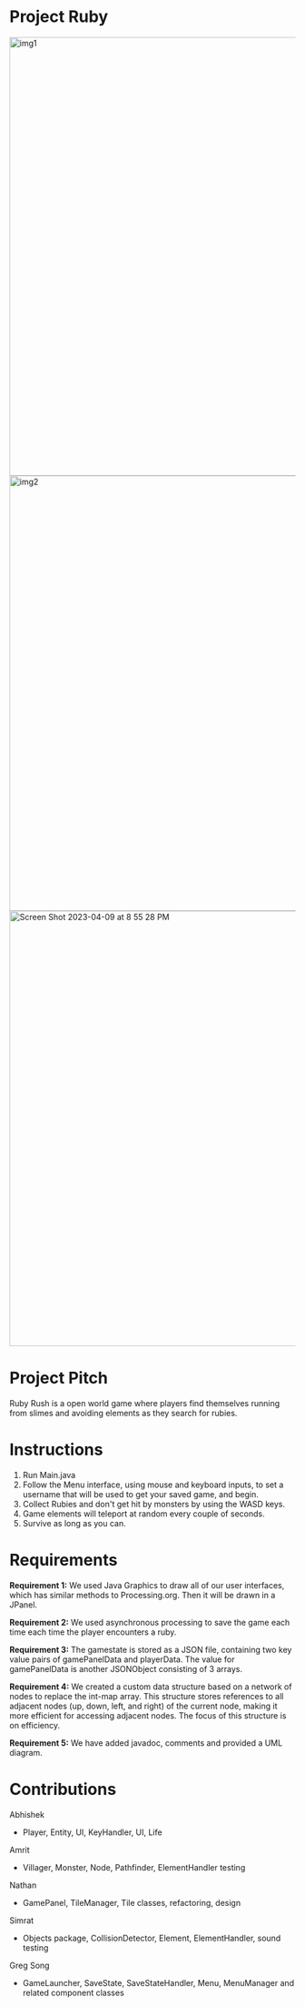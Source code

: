 # Project Ruby
<img width="771" alt="img1" src="https://user-images.githubusercontent.com/57815944/230837983-6182570e-b60a-4536-8f97-497583231af3.png">
<img width="765" alt="img2" src="https://user-images.githubusercontent.com/57815944/230838053-f700cd05-9705-4eca-9952-51cc05d635ea.png">
<img width="765" alt="Screen Shot 2023-04-09 at 8 55 28 PM" src="https://user-images.githubusercontent.com/57815944/230838209-37fd4152-a8a6-42b2-ab8d-adbc656e8361.png">

# Project Pitch
Ruby Rush is a open world game where players find themselves running from slimes and avoiding elements as they search for rubies.

# Instructions
1. Run Main.java
2. Follow the Menu interface, using mouse and keyboard inputs, to set a username that will be used to get your saved game, and begin.
3. Collect Rubies and don't get hit by monsters by using the WASD keys.
4. Game elements will teleport at random every couple of seconds.
5. Survive as long as you can.


# Requirements
**Requirement 1:** 
We used Java Graphics to draw all of our user interfaces, which has similar methods to Processing.org. Then it will be drawn in a JPanel.

**Requirement 2:** 
We used asynchronous processing to save the game each time each time the player encounters a ruby.

**Requirement 3:** 
The gamestate is stored as a JSON file, containing two key value pairs of gamePanelData and playerData. The value for gamePanelData is another JSONObject consisting of 3 arrays. 

**Requirement 4:**
We created a custom data structure based on a network of nodes to replace the int-map array. This structure stores references to all adjacent nodes (up, down, left, and right) of the current node, making it more efficient for accessing adjacent nodes. The focus of this structure is on efficiency.

**Requirement 5:** We have added javadoc, comments and provided a UML diagram.

# Contributions
Abhishek
- Player, Entity, UI, KeyHandler, UI, Life

Amrit
- Villager, Monster, Node, Pathfinder, ElementHandler testing

Nathan
- GamePanel, TileManager, Tile classes, refactoring, design

Simrat
- Objects package, CollisionDetector, Element, ElementHandler, sound testing 

Greg Song
- GameLauncher, SaveState, SaveStateHandler, Menu, MenuManager and related component classes


